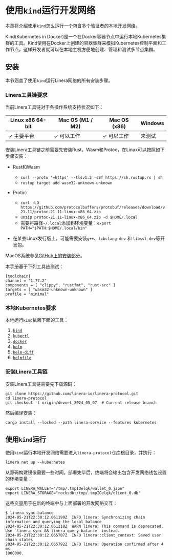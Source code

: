 # 使用`kind`运行开发网络

本章将介绍使用`kind`怎么运行一个包含多个验证者的本地开发网络。

Kind(Kubernetes in Docker)是一个在Docker容器节点中运行本地Kubernetes集群的工具。Kind使用在Docker上创建的容器集群来模拟Kubernetes控制平面和工作节点，这样开发者就可以在本地主机方便地创建、管理和测试多节点集群。

## 安装

本节涵盖了使用`kind`运行Linera网络的所有安装步骤。

### Linera工具链要求

当前Linera工具链对于各操作系统支持状况如下：

| Linux x86 64-bit | Mac OS (M1 / M2) | Mac OS (x86) | Windows |
| ---------------- | ---------------- | ------------ | ------- |
| ✓ 主要平台       | ✓ 可以工作       | ✓ 可以工作   | 未测试  |

安装Linera工具链之前需要先安装Rust，Wasm和Protoc，在Linux可以按照如下步骤安装：

- Rust和Wasm

  - `curl --proto '=https' --tlsv1.2 -sSf https://sh.rustup.rs | sh`
  - `rustup target add wasm32-unknown-unknown`

- Protoc

  - `curl -LO https://github.com/protocolbuffers/protobuf/releases/download/v21.11/protoc-21.11-linux-x86_64.zip`
  - `unzip protoc-21.11-linux-x86_64.zip -d $HOME/.local`
  - 需要将路径`~/.local`添加到环境变量：`export PATH="$PATH:$HOME/.local/bin"`

- 在某些Linux发行版上，可能需要安装`g++`、`libclang-dev` 和 `libssl-dev`等开发包。

MacOS系统参见[GitHub上的安装部分](https://github.com/linera-io/linera-protocol/blob/main/INSTALL.md)。

本手册基于下列工具链测试：

```terminal
[toolchain]
channel = "1.77.2"
components = [ "clippy", "rustfmt", "rust-src" ]
targets = [ "wasm32-unknown-unknown" ]
profile = "minimal"
```

### 本地Kubernetes要求

本地运行`kind`依赖下面的工具：

1. [`kind`](https://kind.sigs.k8s.io/docs/user/quick-start/#installation)
2. [`kubectl`](https://kubernetes.io/docs/tasks/tools/)
3. [`docker`](https://docs.docker.com/get-docker/)
4. [`helm`](https://helm.sh/docs/intro/install/)
5. [`helm-diff`](https://github.com/databus23/helm-diff)
6. [`helmfile`](https://github.com/helmfile/helmfile?tab=readme-ov-file#installation)

### 安装Linera工具链

安装Linera工具链需要先下载源码：

```terminal
git clone https://github.com/linera-io/linera-protocol.git
cd linera-protocol
git checkout -t origin/devnet_2024_05_07  # Current release branch
```

然后编译安装：

```terminal
cargo install --locked --path linera-service --features kubernetes
```

## 使用`kind`运行

使用`kind`运行本地开发网络需要进入`linera-protocol`仓库根目录，并执行：

```terminal
linera net up --kubernetes
```

从源码构建镜像需要一些时间。部署完毕后，终端将会输出包含开发网络钱包设置的环境变量：

```terminal
export LINERA_WALLET="/tmp/.tmpIOelqk/wallet_0.json"
export LINERA_STORAGE="rocksdb:/tmp/.tmpIOelqk/client_0.db"
```

这些变量用于在新的终端中与上面部署的开发网络交互：

```terminal
$ linera sync-balance
2024-05-21T22:30:12.061199Z  INFO linera: Synchronizing chain information and querying the local balance
2024-05-21T22:30:12.061218Z  WARN linera: This command is deprecated. Use `linera sync && linera query-balance` instead.
2024-05-21T22:30:12.065787Z  INFO linera::client_context: Saved user chain states
2024-05-21T22:30:12.065792Z  INFO linera: Operation confirmed after 4 ms
1000000.
```
